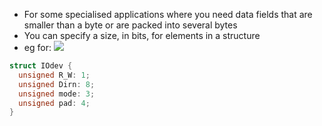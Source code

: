 - For some specialised applications where you need data fields that are smaller than a byte or are packed into several bytes
- You can specify a size, in bits, for elements in a structure
- eg for:
![](Screenshot%202024-01-06%20at%203.30.56%20pm.png)
```c
struct IOdev {
  unsigned R_W: 1;
  unsigned Dirn: 8;
  unsigned mode: 3;
  unsigned pad: 4;
}
```